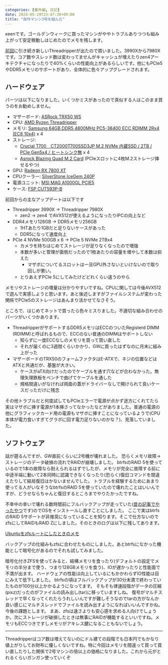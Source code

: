 ```yaml
---
categories: [番外編, 日記]
date: 2024-05-29T23:47:30+09:00
title: "自作マシン3号を組んだ"
---
```

κeenです。ゴールデンウィークに買ったマシンがややトラブルありつつも組み上がって安定稼動しはじめたのでメモを残します。

<!--more-->
[前回](/blog/2020/02/16/jisakumashin2goukunda/)に引き続き新しいThreadripperが出たので買いました。3990Xから7980Xです。コア数やスレッド数は変わってませんがキャッシュが増えたりzen4アーキテクチャになったりで40%くらいの性能向上があるらしいです。他にもPCIe5やDDR5メモリのサポートがあり、全体的に色々アップグレードされます。

## ハードウェア

パーツは以下になりました。いくつかミスがあったので真似する人はこのまま買うのをお勧めしません。

* マザーボード: [ASRock TRX50 WS](https://shop.tsukumo.co.jp/goods/4710483944529)
* CPU: [AMD Ryzen Threadripper](https://shop.tsukumo.co.jp/goods/0730143315753)
* メモリ: [Samsung 64GB DDR5 4800MHz PC5-38400 ECC RDIMM 2Rx4 (EC8 10x4)](https://www.amazon.co.jp/gp/product/B0CFG7THWM) x 4
* ストレージ:
    + [Crucial T700　CT2000T700SSD3JP M.2 NVMe 内蔵SSD / 2TB / PCIe Gen5x4 / ヒートシンク無](https://shop.tsukumo.co.jp/goods/0649528937551) x 4
    + [Asrock Blazing Quad M.2 Card](https://shop.tsukumo.co.jp/goods/4710483942808) (PCIeスロットに4枚M.2ストレージ挿せるやつ)
* GPU: [Radeon RX 7800 XT](https://shop.tsukumo.co.jp/goods/4710483943683)
* CPUクーラー: [SilverStone IceGem 240P](https://shop.tsukumo.co.jp/goods/4589657258355)
* 電源ユニット: [MSI MAG A1000GL PCIE5](https://shop.tsukumo.co.jp/goods/4526541048319)
* ケース: [FSP CUT593P-B](https://shop.tsukumo.co.jp/goods/4713224529108)

前回からの主なアップデートは以下です

* Threadripper 3990X → Threadripper 7980X
  + zen2 → zen4 でAVX512が使えるようになったりIPCの向上など
* DDR4メモリ128GB → DDR5メモリ256GB
  + 1HTあたり1GBだと足りないケースがあった
  + DDR5になって速度向上
* PCIe 4 NVMe 500GB x 6 → PCIe 5 NVMe 2TBx4
  + カメラを持ちはじめてストレージが足りなくなったので増強
  + 本数が多いと管理が面倒だったので1枚あたりの容量を増やして本数は抑えた
    + マザボについてるスロットは一旦GPU外さないといけないので取り回しが悪い。
  + とりあえずPCIe 5にしてみたけどどれくらい違うのやら

メモリやストレージの増量は分かりやすいですね。CPUに関しては今後AVX512で遊んで実感しようと思います。あと後述しますがファイルシステムが変わった関係でPCIe5のストレージはあんまり活かせてなさそう。

ところで、はじめてネットで買ったら色々ミスりました。不適切な組み合わせのパーツがいくつかあります。

* ThreadripperがサポートするDDR5メモリはECCのついたRegisterd DIMM (RDIMM)と呼ばれるもので、ECCのない普通のDIMMはサポートしない
    + 知らずに一度ECCなしのメモリを買って買い直した
    + それが届くのに3週間くらいかかり、GWに買ったはずなのに月末に組み上がった
* マザーボードのTRX50のフォームファクタはE-ATXで、ネジの位置などはATXと共通だが、基盤が大きい。
    + ケースがaTX向けだったのでケーブルを通す穴などが合わなかった。無理矢理鉄板をペンチで曲げてケーブルを通した
    + 規格間違いがなければ両面の蓋がドライバーなしで開けられて良いケースだっただけに残念

その他トラブルだと何度試してもPCIeエラーで電源が点かず途方にくれてたら実はマザボに挿す電源が1本挿さってなかったなどがありました。普通の電源の他にグラフィックカード用の電源もマザボに挿すことになっているようで(CPU本体が電力食いすぎてグラボに回す電力足りないのかな？)、見落していました。



## ソフトウェア

話が遡るんですが、GW直前くらいに2号機が壊れました。
恐らくメモリ故障→ストレージのデータ破損の流れでRAIDが崩壊しました。
btrfsのRAID 5を使っているので1本の故障なら耐えられるはずでしたが、メモリが完全に故障する前に中途半端に動いて2本同時に認識できなくなったり(恐らく)復旧コマンドを間違えたりして結局復旧はかないませんでした。
トラブルを経験するためにあまり使ってる人がいなそうなbtrfsのRAID 5を使っていたので壊れたことはいいんですが、どうせならちゃんと復旧するところまでやりたかったですね。


不幸中の幸いで壊れる数時間前にフルバックアップが走っていた([昔の記事でやったやつ](https://keens.github.io/blog/2022/04/30/tarwotsukattabakkuappuwomaishuutoru/)です)のでOSをインストールし直すことにしました。
ここで実はbtrfsのRAID 5サポートが非推奨になっていることを知ります。そこで仕方ないのでzfsにしてRAIDもRAID Zにしました。そのときのログは以下に残してあります。

[Ubuntuをzfsルートにしたときのメモ](https://zenn.dev/blackenedgold/scraps/7fcb8e9b2790bb)

バックアップの仕組みもzfsに合わせたものにしました。あとbtrfsになかった機能として暗号化があるのでそれも試してみました。

暗号化付きZFSを使ってみると、結構メモリを食ったり(デフォルトの設定でメモリの半分まで使う、つまり128GBメモリを食う)、IOが遅かったりと性能面で不満が出ます。
ハードウェアの性能は向上しているにもかかわらずIO性能は目にみえて低下しました。
btrfsの頃はフルバックアップが30分未満で終わっていたものが100分以上かかるようになってます。
そもそも律速段階がデータの圧縮(pixz)だったのがファイルの読み出し(tar)に移っていますしね。
復号がマルチスレッドで早くなってくれたらうれしいんですが難しそうなのでtarの方がなんか良い感じにマルチスレッドでファイルを読み出すようになればいいんですかね。今後の課題とします。
まあ、zfsは速さよりも安心感を求める人向けでしょうか。次にストレージが破損したときは無事にRAIDが機能するといいですね。メモリもECCつきですしメモリがアキレス腱になることもないでしょう。

----

Threadripperはコア数は増えてないのにドル建ての段階でも日本円でもかなり値上がりしてお財布に優しくないですね。特に今回はメモリを間違って買って買い直したりした関係で2号マシンの倍以上の価格になりました。これから元がとれるくらいガンガン使っていくぞ
